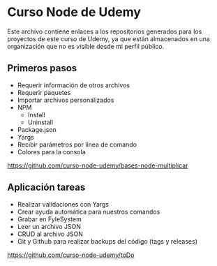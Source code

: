# Curso Node de Udemy
Este archivo contiene enlaces a los repositorios generados para los proyectos de este curso de Udemy, ya que están almacenados en una organización que no es visible desde mi perfil público.

## Primeros pasos
- Requerir información de otros archivos
- Requerir paquetes
- Importar archivos personalizados
- NPM
  - Install
  - Uninstall
- Package.json
- Yargs
- Recibir parámetros por línea de comando
- Colores para la consola

https://github.com/curso-node-udemy/bases-node-multiplicar

## Aplicación tareas

- Realizar validaciones con Yargs
- Crear ayuda automática para nuestros comandos
- Grabar en FyleSystem
- Leer un archivo JSON
- CRUD al archivo JSON
- Git y Github para realizar backups del código (tags y releases)

https://github.com/curso-node-udemy/toDo
